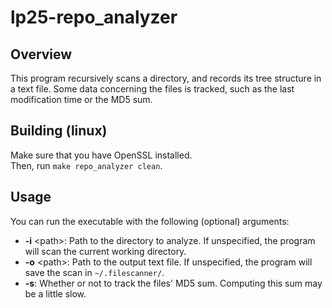 # lp25-repo_analyzer

## Overview

This program recursively scans a directory, and records its tree structure in a text file. 
Some data concerning the files is tracked, such as the last modification time or the MD5 sum.

## Building (linux)

Make sure that you have OpenSSL installed.  
Then, run `make repo_analyzer clean`.

## Usage

You can run the executable with the following (optional) arguments:
 - **-i** \<path\>: Path to the directory to analyze. If unspecified, the program will scan the current working directory.
 - **-o** \<path\>: Path to the output text file. If unspecified, the program will save the scan in `~/.filescanner/`.
 - **-s**: Whether or not to track the files' MD5 sum. Computing this sum may be a little slow.

